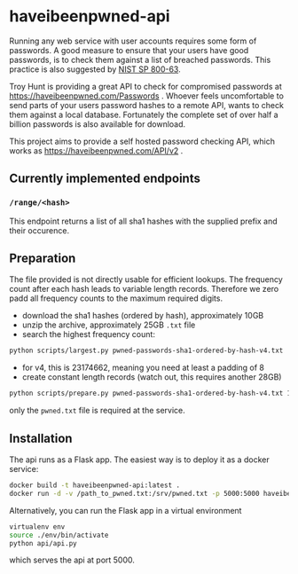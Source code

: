# haveibeenpwned-api

Running any web service with user accounts requires some form of passwords.
A good measure to ensure that your users have good passwords, is to check them against a list of breached passwords. This practice is also suggested by [NIST SP 800-63](https://www.nist.gov/itl/tig/projects/special-publication-800-63).

Troy Hunt is providing a great API to check for compromised passwords at https://haveibeenpwned.com/Passwords .
Whoever feels uncomfortable to send parts of your users password hashes to a remote API, wants to check them against a local database.
Fortunately the complete set of over half a billion passwords is also available for download.

This project aims to provide a self hosted password checking API, which works as https://haveibeenpwned.com/API/v2 .

## Currently implemented endpoints

### `/range/<hash>`

This endpoint returns a list of all sha1 hashes with the supplied prefix and their occurence.

## Preparation

The file provided is not directly usable for efficient lookups.
The frequency count after each hash leads to variable length records. Therefore we zero padd all frequency counts to the maximum required digits.

* download the sha1 hashes (ordered by hash), approximately 10GB
* unzip the archive, approximately 25GB `.txt` file
* search the highest frequency count:
```bash
python scripts/largest.py pwned-passwords-sha1-ordered-by-hash-v4.txt
```
* for v4, this is 23174662, meaning you need at least a padding of 8
* create constant length records (watch out, this requires another 28GB)
```bash
python scripts/prepare.py pwned-passwords-sha1-ordered-by-hash-v4.txt 10 pwned.txt
```

only the `pwned.txt` file is required at the service.

## Installation

The api runs as a Flask app. The easiest way is to deploy it as a docker service:

```bash
docker build -t haveibeenpwned-api:latest .
docker run -d -v /path_to_pwned.txt:/srv/pwned.txt -p 5000:5000 haveibeenpwned-api
```

Alternatively, you can run the Flask app in a virtual environment

```bash
virtualenv env
source ./env/bin/activate
python api/api.py
```
which serves the api at port 5000.
